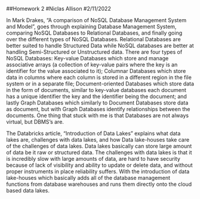 ##Homework 2
#Niclas Allison
#2/11/2022

In Mark Drakes, “A comparison of NoSQL Database Management System and Model”, goes through explaining Database Management System, comparing NoSQL Databases to Relational Databases, and finally going over the different types of NoSQL Databases. Relational Databases are better suited to handle Structured Data while NoSQL databases are better at handling Semi-Structured or Unstructured data. There are four types of NoSQL Databases: Key-value Databases which store and manage associative arrays (a collection of key-value pairs where the key is an identifier for the value associated to it); Columnar Databases which store data in columns where each column is stored in a different region in the file system or in a separate file; Document-oriented Databases which store data in the form of documents, similar to key-value databases each document has a unique identifier the key and the identifier being the document; and lastly Graph Databases which similarly to Document Databases store data as document, but with Graph Databases identify relationships between the documents. One thing that stuck with me is that Databases are not always virtual, but DBMS’s are. 

The Databricks article, “Introduction of Data Lakes” explains what data lakes are, challenges with data lakes, and how Data lake-houses take care of the challenges of data lakes. Data lakes basically can store large amount of data be it raw or structured data. The challenges with data lakes is that it is incredibly slow with large amounts of data, are hard to have security because of lack of visibility and ability to update or delete data, and without proper instruments in place reliability suffers. With the introduction of data lake-houses which basically adds all of the database management functions from database warehouses and runs them directly onto the cloud based data lakes. 
